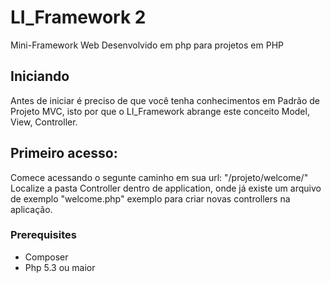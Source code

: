 # LI_Framework 2

Mini-Framework Web Desenvolvido em php para projetos em PHP

## Iniciando

Antes de iniciar é preciso de que você tenha conhecimentos em Padrão de Projeto MVC,
isto por que o LI_Framework abrange este conceito Model, View, Controller.

## Primeiro acesso:

Comece acessando o segunte caminho em sua url: "/projeto/welcome/"
Localize a pasta Controller dentro de application, onde já existe um arquivo de exemplo "welcome.php"
exemplo para criar novas controllers na aplicação.

### Prerequisites

- Composer
- Php 5.3 ou maior


